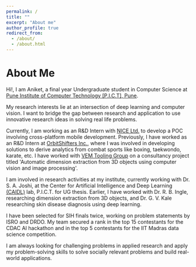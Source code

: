 ```yaml
---
permalink: /
title: ""
excerpt: "About me"
author_profile: true
redirect_from: 
  - /about/
  - /about.html
---
```


About Me
======

Hi!, I am Aniket, a final year Undergraduate student in Computer Science at [Pune Institute of Computer Technology [P.I.C.T], Pune](https://pict.edu). 

My research interests lie at an intersection of deep learning and computer vision. I want to bridge the gap between research and application to use innovative research ideas in solving real life problems.

Currently, I am working as an R&D Intern with [NICE Ltd.](https://www.nice.com/pune/) to develop a POC involving cross-platform mobile development. Previously, I have worked as an R&D Intern at [OrbitShifters Inc.](https://www.orbitshifters.com/), where I was involved in developing solutions to derive analytics from combat sports like boxing, taekwondo, karate, etc. I have worked with [VEM Tooling Group](https://www.vem-tooling.com/) on a consultancy project titled 'Automatic dimension extraction from 3D objects using computer vision and image processing'.

I am involved in research activities at my institute, currently working with Dr. S. A. Joshi, at the Center for Artificial Intelligence and Deep Learning [(CAIDL)](https://pict.edu/caidl/) lab, P.I.C.T. for UG thesis. Earlier, I have worked with Dr. R. B. Ingle, researching dimension extraction from 3D objects, and Dr. G. V. Kale researching skin disease diagnosis using deep learning.

I have been selected for SIH finals twice, working on problem statements by ISRO and DRDO. My team secured a rank in the top 15 contestants for the CDAC AI hackathon and in the top 5  contestants for the IIT Madras data science competition. 

I am always looking for challenging problems in applied research and apply my problem-solving skills to solve socially relevant problems and build real-world applications.
